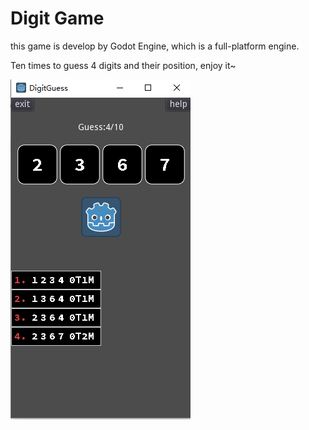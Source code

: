# Digit Game

this game is develop by Godot Engine, which is a full-platform engine.



Ten times to guess 4 digits and their position, enjoy it~

![alt 示例](example.png)